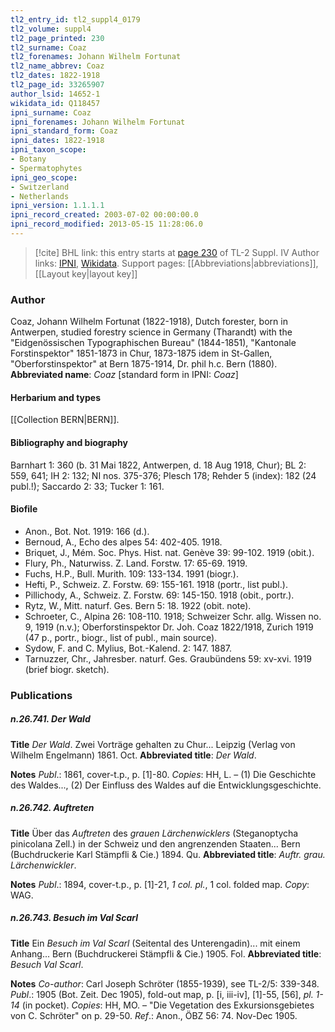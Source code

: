 ```yaml
---
tl2_entry_id: tl2_suppl4_0179
tl2_volume: suppl4
tl2_page_printed: 230
tl2_surname: Coaz
tl2_forenames: Johann Wilhelm Fortunat
tl2_name_abbrev: Coaz
tl2_dates: 1822-1918
tl2_page_id: 33265907
author_lsid: 14652-1
wikidata_id: Q118457
ipni_surname: Coaz
ipni_forenames: Johann Wilhelm Fortunat
ipni_standard_form: Coaz
ipni_dates: 1822-1918
ipni_taxon_scope: 
- Botany
- Spermatophytes
ipni_geo_scope: 
- Switzerland
- Netherlands
ipni_version: 1.1.1.1
ipni_record_created: 2003-07-02 00:00:00.0
ipni_record_modified: 2013-05-15 11:28:06.0
---
```


> [!cite] BHL link: this entry starts at [page 230](https://www.biodiversitylibrary.org/page/33265907) of TL-2 Suppl. IV
> Author links: [IPNI](https://www.ipni.org/a/14652-1), [Wikidata](https://www.wikidata.org/wiki/Q118457). Support pages: [[Abbreviations|abbreviations]], [[Layout key|layout key]]

### Author

Coaz, Johann Wilhelm Fortunat (1822-1918), Dutch forester, born in Antwerpen, studied forestry science in Germany (Tharandt) with the "Eidgenössischen Typographischen Bureau" (1844-1851), "Kantonale Forstinspektor" 1851-1873 in Chur, 1873-1875 idem in St-Gallen, "Oberforstinspektor" at Bern 1875-1914, Dr. phil h.c. Bern (1880). 
**Abbreviated name**: *Coaz* \[standard form in IPNI: *Coaz*\]

#### Herbarium and types

[[Collection BERN|BERN]].

#### Bibliography and biography

Barnhart 1: 360 (b. 31 Mai 1822, Antwerpen, d. 18 Aug 1918, Chur); BL 2: 559, 641; IH 2: 132; NI nos. 375-376; Plesch 178; Rehder 5 (index): 182 (24 publ.!); Saccardo 2: 33; Tucker 1: 161.

#### Biofile

- Anon., Bot. Not. 1919: 166 (d.).
- Bernoud, A., Echo des alpes 54: 402-405. 1918.
- Briquet, J., Mém. Soc. Phys. Hist. nat. Genève 39: 99-102. 1919 (obit.).
- Flury, Ph., Naturwiss. Z. Land. Forstw. 17: 65-69. 1919.
- Fuchs, H.P., Bull. Murith. 109: 133-134. 1991 (biogr.).
- Hefti, P., Schweiz. Z. Forstw. 69: 155-161. 1918 (portr., list publ.).
- Pillichody, A., Schweiz. Z. Forstw. 69: 145-150. 1918 (obit., portr.).
- Rytz, W., Mitt. naturf. Ges. Bern 5: 18. 1922 (obit. note).
- Schroeter, C., Alpina 26: 108-110. 1918; Schweizer Schr. allg. Wissen no. 9, 1919 (n.v.); Oberforstinspektor Dr. Joh. Coaz 1822/1918, Zurich 1919 (47 p., portr., biogr., list of publ., main source).
- Sydow, F. and C. Mylius, Bot.-Kalend. 2: 147. 1887.
- Tarnuzzer, Chr., Jahresber. naturf. Ges. Graubündens 59: xv-xvi. 1919 (brief biogr. sketch).

### Publications

##### n.26.741. Der Wald

**Title**
*Der Wald*. Zwei Vorträge gehalten zu Chur... Leipzig (Verlag von Wilhelm Engelmann) 1861. Oct.
**Abbreviated title**: *Der Wald*.

**Notes**
*Publ*.: 1861, cover-t.p., p. \[1\]-80. *Copies*: HH, L. – (1) Die Geschichte des Waldes..., (2) Der Einfluss des Waldes auf die Entwicklungsgeschichte.

##### n.26.742. Auftreten

**Title**
Über das *Auftreten* des *grauen Lärchenwicklers* (Steganoptycha pinicolana Zell.) in der Schweiz und den angrenzenden Staaten... Bern (Buchdruckerie Karl Stämpfli & Cie.) 1894. Qu.
**Abbreviated title**: *Auftr. grau. Lärchenwickler*.

**Notes**
*Publ*.: 1894, cover-t.p., p. \[1\]-21, *1 col. pl.*, 1 col. folded map. *Copy*: WAG.

##### n.26.743. Besuch im Val Scarl

**Title**
Ein *Besuch im Val Scarl* (Seitental des Unterengadin)... mit einem Anhang... Bern (Buchdruckerei Stämpfli & Cie.) 1905. Fol.
**Abbreviated title**: *Besuch Val Scarl*.

**Notes**
*Co-author*: Carl Joseph Schröter (1855-1939), see TL-2/5: 339-348.
*Publ*.: 1905 (Bot. Zeit. Dec 1905), fold-out map, p. \[i, iii-iv\], \[1\]-55, \[56\], *pl. 1-14* (in pocket).
*Copies*: HH, MO. – "Die Vegetation des Exkursionsgebietes von C. Schröter" on p. 29-50.
*Ref*.: Anon., ÖBZ 56: 74. Nov-Dec 1905.

